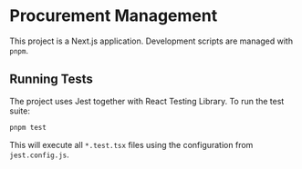 # Procurement Management

This project is a Next.js application. Development scripts are managed with `pnpm`.

## Running Tests

The project uses Jest together with React Testing Library. To run the test suite:

```bash
pnpm test
```

This will execute all `*.test.tsx` files using the configuration from `jest.config.js`.
